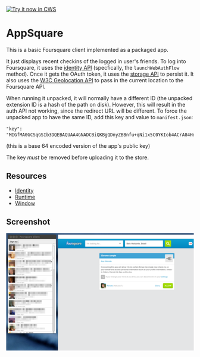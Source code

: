 <a target="_blank" href="https://chrome.google.com/webstore/detail/loimmcmmgnhkbppokdpfhlccebcpicld">![Try it now in CWS](https://raw.github.com/GoogleChrome/chrome-extensions-samples/main/_archive/apps/tryitnowbutton.png "Click here to install this sample from the Chrome Web Store")</a>


# AppSquare

This is a basic Foursquare client implemented as a packaged app.

It just displays recent checkins of the logged in user's friends. To log into Foursquare, it uses the [identity API](http://developer.chrome.com/apps/identity.html) (specfically, the `launchWebAuthFlow` method). Once it gets the OAuth token, it uses the [storage API](http://developer.chrome.com/apps/storage) to persist it. It also uses the [W3C Geolocation API](http://www.w3.org/TR/geolocation-API/) to pass in the current location to the Foursquare API.

When running it unpacked, it will normally have a different ID (the unpacked
extension ID is a hash of the path on disk). However, this will result in the
auth API not working, since the redirect URL will be different. To force the
unpacked app to have the same ID, add this key and value to `manifest.json`:

    "key": "MIGfMA0GCSqGSIb3DQEBAQUAA4GNADCBiQKBgQDnyZBBnfu+qNi1x5C0YKIob4ACrA84HdMArTGobttMHIxM2Z6aLshFmoKZa/pbyQS6D5yNywr4KM/llWiY2aV2puIflUxRT8SjjPehswCvm6eWQM+r3mB755m48x+diDl8URJsX4AJ3pQHnKWEvitZcuBh0GTfsLzKU/BfHEaH7QIDAQAB"
(this is a base 64 encoded version of the app's public key)

The key *must* be removed before uploading it to the store.

## Resources

* [Identity](https://developer.chrome.com/docs/apps/app_identity/)
* [Runtime](https://developer.chrome.com/docs/extensions/reference/app_runtime)
* [Window](https://developer.chrome.com/docs/extensions/reference/app_window)

## Screenshot
![screenshot](/_archive/apps/samples/appsquare/assets/screenshot_1280_800.png)

